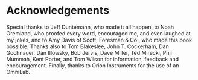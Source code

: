 # Acknowledgements

Special thanks to Jeff Duntemann, who made it all happen, to Noah
Oremland, who proofed every word, encouraged me, and even laughed at my
jokes, and to Amy Davis of Scott, Foresman & Co., who made this book
possible. Thanks also to Tom Blakeslee, John T. Cockerham, Dan
Gochnauer, Dan Illowsky, Bob Jervis, Dave Miller, Ted Mirecki, Phil
Mummah, Kent Porter, and Tom Wilson for information, feedback and
encouragement. Finally, thanks to Orion Instruments for the use of an
OmniLab.
